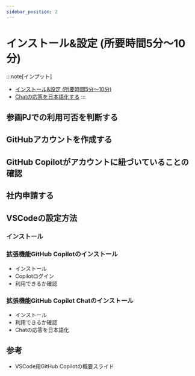 ```yaml
---
sidebar_position: 2
---
```


# インストール&設定 (所要時間5分〜10分)

:::note[インプット]
- [インストール&設定 (所要時間5分〜10分)](https://gen-ai-docs.jp/%e5%88%a9%e7%94%a8%e8%80%85%e5%90%91%e3%81%91/%e3%82%a4%e3%83%b3%e3%82%b9%e3%83%88%e3%83%bc%e3%83%ab%e8%a8%ad%e5%ae%9a)
- [Chatの応答を日本語化する](https://gen-ai-docs.jp/%e5%88%a9%e7%94%a8%e8%80%85%e5%90%91%e3%81%91/chat%e3%81%ae%e5%bf%9c%e7%ad%94%e3%82%92%e6%97%a5%e6%9c%ac%e8%aa%9e%e5%8c%96%e3%81%99%e3%82%8b)
:::

## 参画PJでの利用可否を判断する

## GitHubアカウントを作成する

## GitHub Copilotがアカウントに紐づいていることの確認

## 社内申請する

## VSCodeの設定方法

### インストール

### 拡張機能GitHub Copilotのインストール

- インストール
- Copilotログイン
- 利用できるか確認

### 拡張機能GitHub Copilot Chatのインストール

- インストール
- 利用できるか確認
- Chatの応答を日本語化

## 参考

- VSCode用GitHub Copilotの概要スライド

